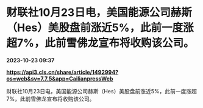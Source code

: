 # 财联社10月23日电，美国能源公司赫斯（Hes）美股盘前涨近5%，此前一度涨超7%，此前雪佛龙宣布将收购该公司。

**2023-10-23 09:37**

**https://api3.cls.cn/share/article/1492994?os=web&sv=7.7.5&app=CailianpressWeb**

财联社10月23日电，美国能源公司赫斯（Hes）美股盘前涨近5%，此前一度涨超7%，此前雪佛龙宣布将收购该公司。